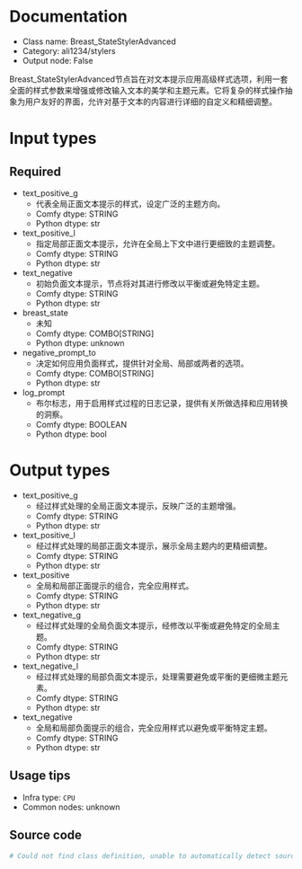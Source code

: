 
# Documentation
- Class name: Breast_StateStylerAdvanced
- Category: ali1234/stylers
- Output node: False

Breast_StateStylerAdvanced节点旨在对文本提示应用高级样式选项，利用一套全面的样式参数来增强或修改输入文本的美学和主题元素。它将复杂的样式操作抽象为用户友好的界面，允许对基于文本的内容进行详细的自定义和精细调整。

# Input types
## Required
- text_positive_g
    - 代表全局正面文本提示的样式，设定广泛的主题方向。
    - Comfy dtype: STRING
    - Python dtype: str
- text_positive_l
    - 指定局部正面文本提示，允许在全局上下文中进行更细致的主题调整。
    - Comfy dtype: STRING
    - Python dtype: str
- text_negative
    - 初始负面文本提示，节点将对其进行修改以平衡或避免特定主题。
    - Comfy dtype: STRING
    - Python dtype: str
- breast_state
    - 未知
    - Comfy dtype: COMBO[STRING]
    - Python dtype: unknown
- negative_prompt_to
    - 决定如何应用负面样式，提供针对全局、局部或两者的选项。
    - Comfy dtype: COMBO[STRING]
    - Python dtype: str
- log_prompt
    - 布尔标志，用于启用样式过程的日志记录，提供有关所做选择和应用转换的洞察。
    - Comfy dtype: BOOLEAN
    - Python dtype: bool

# Output types
- text_positive_g
    - 经过样式处理的全局正面文本提示，反映广泛的主题增强。
    - Comfy dtype: STRING
    - Python dtype: str
- text_positive_l
    - 经过样式处理的局部正面文本提示，展示全局主题内的更精细调整。
    - Comfy dtype: STRING
    - Python dtype: str
- text_positive
    - 全局和局部正面提示的组合，完全应用样式。
    - Comfy dtype: STRING
    - Python dtype: str
- text_negative_g
    - 经过样式处理的全局负面文本提示，经修改以平衡或避免特定的全局主题。
    - Comfy dtype: STRING
    - Python dtype: str
- text_negative_l
    - 经过样式处理的局部负面文本提示，处理需要避免或平衡的更细微主题元素。
    - Comfy dtype: STRING
    - Python dtype: str
- text_negative
    - 全局和局部负面提示的组合，完全应用样式以避免或平衡特定主题。
    - Comfy dtype: STRING
    - Python dtype: str


## Usage tips
- Infra type: `CPU`
- Common nodes: unknown


## Source code
```python
# Could not find class definition, unable to automatically detect source code
```
